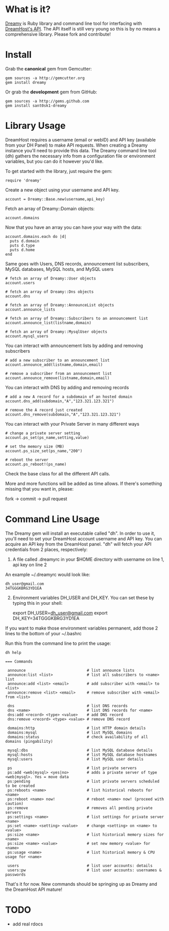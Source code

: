 What is it?
===========

[Dreamy][1] is Ruby library and command line tool for interfacing with [DreamHost's API][2]. The API itself is still very young so this is by no means a comprehensive library. Please fork and contribute!


Install
=======

Grab the **canonical** gem from Gemcutter:

    gem sources -a http://gemcutter.org
    gem install dreamy

Or grab the **development** gem from GitHub:

    gem sources -a http://gems.github.com
    gem install sant0sk1-dreamy

Library Usage
=============

DreamHost requires a username (email or webID) and API key (available from your DH Panel) to make API requests. When creating a Dreamy instance you'll need to provide this data. The Dreamy command line tool (dh) gathers the necessary info from a configuration file or environment variables, but you can do it however you'd like.

To get started with the library, just require the gem:

    require 'dreamy'
    
Create a new object using your username and API key.
    
    account = Dreamy::Base.new(username,api_key)
    
Fetch an array of Dreamy::Domain objects:

    account.domains
    
Now that you have an array you can have your way with the data:

    account.domains.each do |d|
      puts d.domain
      puts d.type
      puts d.home
    end
    
Same goes with Users, DNS records, announcement list subscribers, MySQL databases, MySQL hosts, and MySQL users
    
    # fetch an array of Dreamy::User objects
    account.users
    
    # fetch an array of Dreamy::Dns objects
    account.dns
    
    # fetch an array of Dreamy::AnnounceList objects
    account.announce_lists 
    
    # fetch an array of Dreamy::Subscribers to an announcement list
    account.announce_list(listname,domain)
    
    # fetch an array of Dreamy::MysqlUser objects
    account.mysql_users
    
You can interact with announcement lists by adding and removing subscribers
    
    # add a new subscriber to an announcement list
    account.announce_add(listname,domain,email)
    
    # remove a subscriber from an announcement list
    account.announce_remove(listname,domain,email)
    
You can interact with DNS by adding and removing records

    # add a new A record for a subdomain of an hosted domain
    account.dns_add(subdomain,"A","123.321.123.321")
    
    # remove the A record just created
    account.dns_remove(subdomain,"A","123.321.123.321")
    
You can interact with your Private Server in many different ways

    # change a private server setting
    account.ps_set(ps_name,setting,value)
    
    # set the memory size (MB)
    account.ps_size_set(ps_name,"200")
    
    # reboot the server
    account.ps_reboot!(ps_name)
    
Check the base class for all the different API calls.
    
More and more functions will be added as time allows. If there's something missing that you want in, please:

fork -> commit -> pull request
    
Command Line Usage
==================

The Dreamy gem will install an executable called "dh". In order to use it, you'll need to set your DreamHost account username and API key. You can acquire an API key from the DreamHost panel. "dh" will fetch your API credentials from 2 places, respectively:

1)  A file called .dreamyrc in your $HOME directory with username on line 1, api key on line 2

An example ~/.dreamyrc would look like:

    dh_user@gmail.com
    34TGGGKBRG3YD1EA
    
2) Environment variables DH\_USER and DH\_KEY. You can set these by typing this in your shell:

    export DH_USER=dh_user@gmail.com
    export DH_KEY=34TGGGKBRG3YD1EA
    
If you want to make those environment variables permanent, add those 2 lines to the bottom of your ~/.bashrc


Run this from the command line to print the usage:

    dh help
    
    === Commands

     announce                           # list announce lists
     announce:list <list>               # list all subscribers to <name> list
     announce:add <list> <email>        # add subscriber with <email> to <list>
     announce:remove <list> <email>     # remove subscriber with <email> from <list>

     dns                                # list DNS records
     dns <name>                         # list DNS records for <name>
     dns:add <record> <type> <value>    # add DNS record 
     dns:remove <record> <type> <value> # remove DNS record

     domains:http                       # list HTTP domain details
     domains:mysql                      # list MySQL domains
     domains:status                     # check availability of all domains (pingability)
     
     mysql:dbs                          # list MySQL database details
     mysql:hosts                        # list MySQL database hostnames
     mysql:users                        # list MySQL user details

     ps                                 # list private servers
     ps:add <web|mysql> <yes|no>        # adds a private server of type <web|mysql>. Yes = move data
     ps:pending                         # list private servers scheduled to be created
     ps:reboots <name>                  # list historical reboots for <name>
     ps:reboot <name> now!              # reboot <name> now! (proceed with caution)
     ps:remove                          # removes all pending private servers
     ps:settings <name>                 # list settings for private server <name>
     ps:set <name> <setting> <value>    # change <setting> on <name> to <value>
     ps:size <name>                     # list historical memory sizes for <name>
     ps:size <name> <value>             # set new memory <value> for <name>
     ps:usage <name>                    # list historical memory & CPU usage for <name>

     users                              # list user accounts: details
     users:pw                           # list user accounts: usernames & passwords

     
That's it for now. New commands should be springing up as Dreamy and the DreamHost API mature!

TODO
====

* add real rdocs

[1]:http://github.com/sant0sk1/dreamy
[2]:http://wiki.Dreamy.com/API